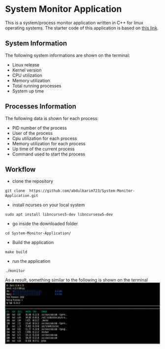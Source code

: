 # System Monitor Application

This is a system/process monitor application written in C++ for linux operating systems. The starter code of this application is based on [this link](https://github.com/udacity/CppND-System-Monitor).  
## System Information
The following system informations are shown on the terminal:
- Linux release
- Kernel version
- CPU utilization
- Memory utilization
- Total running processes
- System up time
## Processes Information
The following data is shown for each process:  
- PID number of the process
- User of the process
- Cpu utilization for each process
- Memory utilization for each process
- Up time of the current process
- Command used to start the process
## Workflow
- clone the repository  
```
git clone  https://github.com/abdulkarim723/System-Monitor-Application.git  
```
- install ncurses on your local system  
```
sudo apt install libncurses5-dev libncursesw5-dev
```
- go inside the downloaded folder  
```
cd System-Monitor-Application/
```
- Build the application  
```
make build
```
- run the application  
```
./monitor
```

As a result, something similar to the following is shown on the terminal
<img src="monitor_.png" width="800" height="200" />
